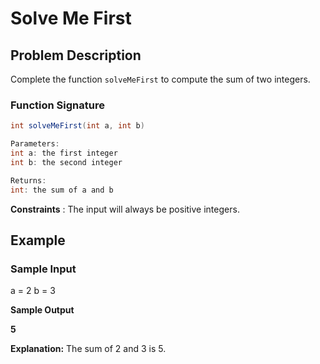 # Solve Me First

## Problem Description

Complete the function `solveMeFirst` to compute the sum of two integers.

### Function Signature

```java
int solveMeFirst(int a, int b)

Parameters:
int a: the first integer
int b: the second integer

Returns:
int: the sum of a and b

```

**Constraints** :
The input will always be positive integers.

## Example

### Sample Input

a = 2
b = 3

**Sample Output**

**5**

**Explanation:**
The sum of 2 and 3 is 5.
